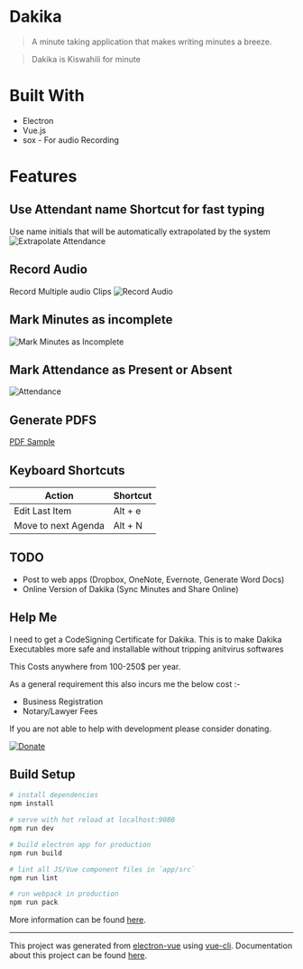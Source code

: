 # Dakika
> A minute taking application that makes writing minutes a breeze.

> Dakika is Kiswahili for minute

# Built With
* Electron
* Vue.js
* sox - For audio Recording

# Features
## Use Attendant name Shortcut for fast typing
Use name initials that will be automatically extrapolated by the system
![Extrapolate Attendance](http://codedcell.com/storage/Extrapolate.gif)

## Record Audio
Record Multiple audio Clips
![Record Audio](http://codedcell.com/storage/MinutesAudioRecording.gif)

## Mark Minutes as incomplete
![Mark Minutes as Incomplete](http://codedcell.com/storage/IncompleteMinutes.gif)

## Mark Attendance as Present or Absent
![Attendance](http://codedcell.com/storage/UserPresence.gif)

## Generate PDFS
[PDF Sample](http://codedcell.com/storage/MeetingExamplePDF.pdf)




## Keyboard Shortcuts
Action | Shortcut
------------ | -------------
Edit Last Item | Alt + e
Move to next Agenda | Alt + N

## TODO
* Post to web apps (Dropbox, OneNote, Evernote, Generate Word Docs)
* Online Version of Dakika (Sync Minutes and Share Online)

## Help Me
I need to get a CodeSigning Certificate for Dakika. This is to make Dakika Executables more safe and installable without tripping anitvirus softwares

This Costs anywhere from 100-250$ per year.

As a general requirement this also incurs me the below cost :-
* Business Registration
* Notary/Lawyer Fees

If you are not able to help with development please consider donating.

[![Donate](https://img.shields.io/badge/Donate-PayPal-green.svg)](https://www.paypal.com/cgi-bin/webscr?cmd=_s-xclick&hosted_button_id=TPWD9LHWGDBFA)

## Build Setup

``` bash
# install dependencies
npm install

# serve with hot reload at localhost:9080
npm run dev

# build electron app for production
npm run build

# lint all JS/Vue component files in `app/src`
npm run lint

# run webpack in production
npm run pack
```
More information can be found [here](https://simulatedgreg.gitbooks.io/electron-vue/content/docs/npm_scripts.html).

---

This project was generated from [electron-vue](https://github.com/SimulatedGREG/electron-vue) using [vue-cli](https://github.com/vuejs/vue-cli). Documentation about this project can be found [here](https://simulatedgreg.gitbooks.io/electron-vue/content/index.html).

